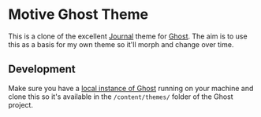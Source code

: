# Motive Ghost Theme

This is a clone of the excellent [Journal](https://github.com/tryghost/journal) theme for [Ghost](https://github.com/tryghost/ghost). The aim is to use this as a basis for my own theme so it'll morph and change over time.

## Development
Make sure you have a [local instance of Ghost](https://ghost.org/docs/install/local/) running on your machine and clone this so it's available in the `/content/themes/` folder of the Ghost project.
